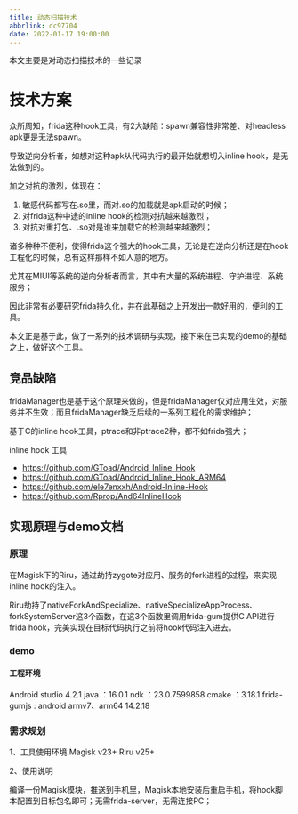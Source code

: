 ```yaml
---
title: 动态扫描技术
abbrlink: dc97704
date: 2022-01-17 19:00:00
---
```


本文主要是对动态扫描技术的一些记录

# 技术方案

众所周知，frida这种hook工具，有2大缺陷：spawn兼容性非常差、对headless apk更是无法spawn。

导致逆向分析者，如想对这种apk从代码执行的最开始就想切入inline hook，是无法做到的。

加之对抗的激烈，体现在：

1. 敏感代码都写在.so里，而对.so的加载就是apk启动的时候；
2. 对frida这种中途的inline hook的检测对抗越来越激烈；
3. 对抗对重打包、.so对是谁来加载它的检测越来越激烈；

诸多种种不便利，使得frida这个强大的hook工具，无论是在逆向分析还是在hook工程化的时候，总有这样那样不如人意的地方。

尤其在MIUI等系统的逆向分析者而言，其中有大量的系统进程、守护进程、系统服务；

因此非常有必要研究frida持久化，并在此基础之上开发出一款好用的，便利的工具。

本文正是基于此，做了一系列的技术调研与实现，接下来在已实现的demo的基础之上，做好这个工具。

## 竞品缺陷
fridaManager也是基于这个原理来做的，但是fridaManager仅对应用生效，对服务并不生效；而且fridaManager缺乏后续的一系列工程化的需求维护；

基于C的inline hook工具，ptrace和非ptrace2种，都不如frida强大；

inline hook 工具
- https://github.com/GToad/Android_Inline_Hook
- https://github.com/GToad/Android_Inline_Hook_ARM64
- https://github.com/ele7enxxh/Android-Inline-Hook
- https://github.com/Rprop/And64InlineHook

## 实现原理与demo文档

### 原理

在Magisk下的Riru，通过劫持zygote对应用、服务的fork进程的过程，来实现inline hook的注入。

Riru劫持了nativeForkAndSpecialize、nativeSpecializeAppProcess、forkSystemServer这3个函数，在这3个函数里调用frida-gum提供C API进行frida hook，完美实现在目标代码执行之前将hook代码注入进去。

### demo


#### 工程环境

Android studio 4.2.1
java ：16.0.1
ndk ：23.0.7599858
cmake ：3.18.1
frida-gumjs : android armv7、arm64 14.2.18

### 需求规划

1、工具使用环境
Magisk v23+
Riru v25+

2、使用说明

编译一份Magisk模块，推送到手机里，Magisk本地安装后重启手机，将hook脚本配置到目标包名即可；无需frida-server，无需连接PC；
